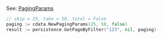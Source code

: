 
See: [PagingParams](../../../toolkit_api/golang/commons/data/paging_params/)

```go
// skip = 25, take = 50, total = False
paging := cdata.NewPagingParams(25, 50, false)
result := persistence.GetPageByFilter("123", nil, paging)
```
